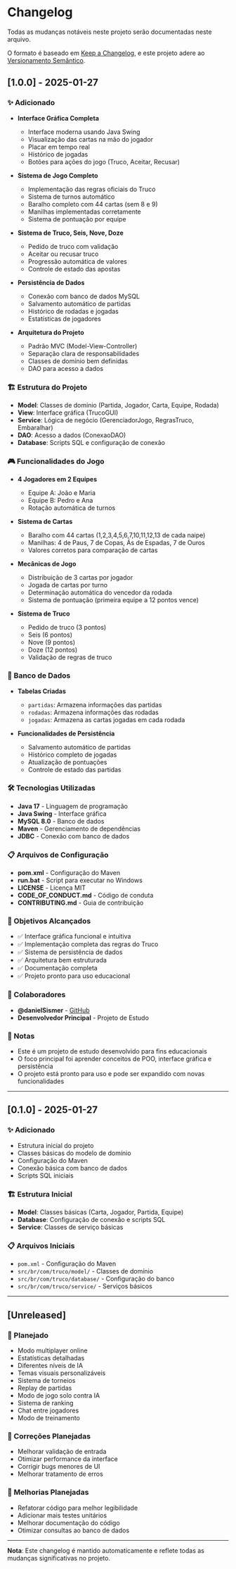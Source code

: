 # Changelog

Todas as mudanças notáveis neste projeto serão documentadas neste arquivo.

O formato é baseado em [Keep a Changelog](https://keepachangelog.com/pt-BR/1.0.0/),
e este projeto adere ao [Versionamento Semântico](https://semver.org/lang/pt-BR/).

## [1.0.0] - 2025-01-27

### ✨ Adicionado
- **Interface Gráfica Completa**
  - Interface moderna usando Java Swing
  - Visualização das cartas na mão do jogador
  - Placar em tempo real
  - Histórico de jogadas
  - Botões para ações do jogo (Truco, Aceitar, Recusar)

- **Sistema de Jogo Completo**
  - Implementação das regras oficiais do Truco
  - Sistema de turnos automático
  - Baralho completo com 44 cartas (sem 8 e 9)
  - Manilhas implementadas corretamente
  - Sistema de pontuação por equipe

- **Sistema de Truco, Seis, Nove, Doze**
  - Pedido de truco com validação
  - Aceitar ou recusar truco
  - Progressão automática de valores
  - Controle de estado das apostas

- **Persistência de Dados**
  - Conexão com banco de dados MySQL
  - Salvamento automático de partidas
  - Histórico de rodadas e jogadas
  - Estatísticas de jogadores

- **Arquitetura do Projeto**
  - Padrão MVC (Model-View-Controller)
  - Separação clara de responsabilidades
  - Classes de domínio bem definidas
  - DAO para acesso a dados

### 🏗️ Estrutura do Projeto
- **Model**: Classes de domínio (Partida, Jogador, Carta, Equipe, Rodada)
- **View**: Interface gráfica (TrucoGUI)
- **Service**: Lógica de negócio (GerenciadorJogo, RegrasTruco, Embaralhar)
- **DAO**: Acesso a dados (ConexaoDAO)
- **Database**: Scripts SQL e configuração de conexão

### 🎮 Funcionalidades do Jogo
- **4 Jogadores em 2 Equipes**
  - Equipe A: João e Maria
  - Equipe B: Pedro e Ana
  - Rotação automática de turnos

- **Sistema de Cartas**
  - Baralho com 44 cartas (1,2,3,4,5,6,7,10,11,12,13 de cada naipe)
  - Manilhas: 4 de Paus, 7 de Copas, Ás de Espadas, 7 de Ouros
  - Valores corretos para comparação de cartas

- **Mecânicas de Jogo**
  - Distribuição de 3 cartas por jogador
  - Jogada de cartas por turno
  - Determinação automática do vencedor da rodada
  - Sistema de pontuação (primeira equipe a 12 pontos vence)

- **Sistema de Truco**
  - Pedido de truco (3 pontos)
  - Seis (6 pontos)
  - Nove (9 pontos)
  - Doze (12 pontos)
  - Validação de regras de truco

### 💾 Banco de Dados
- **Tabelas Criadas**
  - `partidas`: Armazena informações das partidas
  - `rodadas`: Armazena informações das rodadas
  - `jogadas`: Armazena as cartas jogadas em cada rodada

- **Funcionalidades de Persistência**
  - Salvamento automático de partidas
  - Histórico completo de jogadas
  - Atualização de pontuações
  - Controle de estado das partidas

### 🛠️ Tecnologias Utilizadas
- **Java 17** - Linguagem de programação
- **Java Swing** - Interface gráfica
- **MySQL 8.0** - Banco de dados
- **Maven** - Gerenciamento de dependências
- **JDBC** - Conexão com banco de dados

### 📋 Arquivos de Configuração
- **pom.xml** - Configuração do Maven
- **run.bat** - Script para executar no Windows
- **LICENSE** - Licença MIT
- **CODE_OF_CONDUCT.md** - Código de conduta
- **CONTRIBUTING.md** - Guia de contribuição

### 🎯 Objetivos Alcançados
- ✅ Interface gráfica funcional e intuitiva
- ✅ Implementação completa das regras do Truco
- ✅ Sistema de persistência de dados
- ✅ Arquitetura bem estruturada
- ✅ Documentação completa
- ✅ Projeto pronto para uso educacional

### 👥 Colaboradores
- **@danielSismer** - [GitHub](https://github.com/danielSismer)
- **Desenvolvedor Principal** - Projeto de Estudo

### 📝 Notas
- Este é um projeto de estudo desenvolvido para fins educacionais
- O foco principal foi aprender conceitos de POO, interface gráfica e persistência
- O projeto está pronto para uso e pode ser expandido com novas funcionalidades

---

## [0.1.0] - 2025-01-27

### ✨ Adicionado
- Estrutura inicial do projeto
- Classes básicas do modelo de domínio
- Configuração do Maven
- Conexão básica com banco de dados
- Scripts SQL iniciais

### 🏗️ Estrutura Inicial
- **Model**: Classes básicas (Carta, Jogador, Partida, Equipe)
- **Database**: Configuração de conexão e scripts SQL
- **Service**: Classes de serviço básicas

### 📋 Arquivos Iniciais
- `pom.xml` - Configuração do Maven
- `src/br/com/truco/model/` - Classes de domínio
- `src/br/com/truco/database/` - Configuração do banco
- `src/br/com/truco/service/` - Serviços básicos

---

## [Unreleased]

### 🔮 Planejado
- Modo multiplayer online
- Estatísticas detalhadas
- Diferentes níveis de IA
- Temas visuais personalizáveis
- Sistema de torneios
- Replay de partidas
- Modo de jogo solo contra IA
- Sistema de ranking
- Chat entre jogadores
- Modo de treinamento

### 🐛 Correções Planejadas
- Melhorar validação de entrada
- Otimizar performance da interface
- Corrigir bugs menores de UI
- Melhorar tratamento de erros

### 🔧 Melhorias Planejadas
- Refatorar código para melhor legibilidade
- Adicionar mais testes unitários
- Melhorar documentação do código
- Otimizar consultas ao banco de dados

---

**Nota**: Este changelog é mantido automaticamente e reflete todas as mudanças significativas no projeto.

